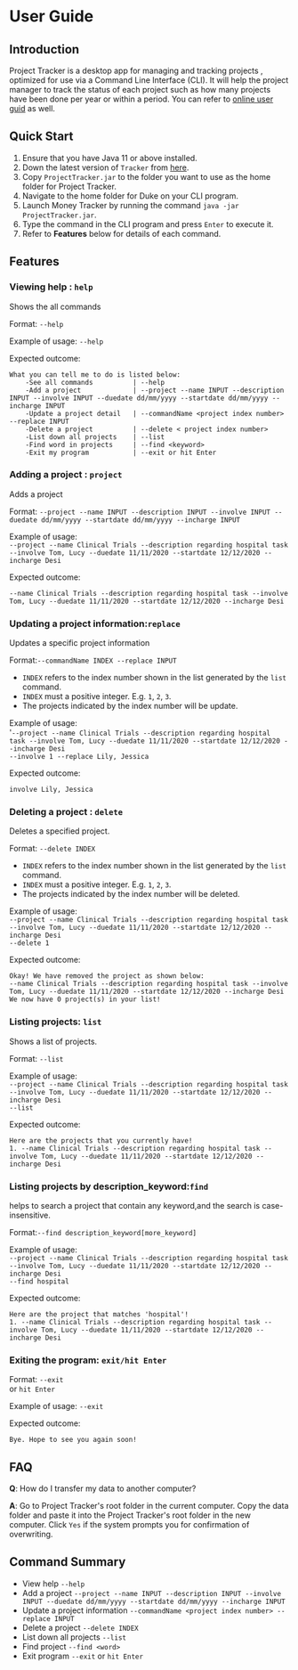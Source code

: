 # User Guide

## Introduction

Project Tracker is a desktop app for managing and tracking projects , optimized for use via a Command Line Interface (CLI). It will help the project manager to track the status of each project such as how many projects have been done per year or within a period.
You can refer to [online user guid](https://ay2021s1-tic4001-1.github.io/tp/UserGuide.html) as well.

## Quick Start

1. Ensure that you have Java 11 or above installed.
1. Down the latest version of `Tracker` from [here](https://github.com/AY2021S1-TIC4001-1/tp).
1. Copy `ProjectTracker.jar` to the folder you want to use as the home folder for Project Tracker.
1. Navigate to the home folder for Duke on your CLI program.
1. Launch Money Tracker by running the command `java -jar ProjectTracker.jar`.
1. Type the command in the CLI program and press `Enter` to execute it.
1. Refer to **Features** below for details of each command.

## Features 

### Viewing help : `help`
Shows the all commands 

Format: `--help`

Example of usage: `--help`

Expected outcome: 
```
What you can tell me to do is listed below:
    -See all commands          | --help
    -Add a project             | --project --name INPUT --description INPUT --involve INPUT --duedate dd/mm/yyyy --startdate dd/mm/yyyy --incharge INPUT
    -Update a project detail   | --commandName <project index number> --replace INPUT
    -Delete a project          | --delete < project index number>
    -List down all projects    | --list
    -Find word in projects     | --find <keyword>
    -Exit my program           | --exit or hit Enter
```
### Adding a project : `project`
Adds a project

Format:
`--project --name INPUT --description INPUT --involve INPUT --duedate dd/mm/yyyy --startdate dd/mm/yyyy --incharge INPUT`

Example of usage:
<br/> `--project --name Clinical Trials --description regarding hospital task --involve Tom, Lucy --duedate 11/11/2020 --startdate 12/12/2020 --incharge Desi`

Expected outcome:
```
--name Clinical Trials --description regarding hospital task --involve Tom, Lucy --duedate 11/11/2020 --startdate 12/12/2020 --incharge Desi
```
### Updating a project information:`replace`
Updates a specific project information

Format:`--commandName INDEX --replace INPUT`
- `INDEX` refers to the index number shown in the list generated by the `list` command.
- `INDEX` must a positive integer. E.g. `1`, `2`, `3`.
- The projects indicated by the index number will be update.

Example of usage:
<br/>'`--project --name Clinical Trials --description regarding hospital task --involve Tom, Lucy --duedate 11/11/2020 --startdate 12/12/2020 --incharge Desi`
<br/> `--involve 1 --replace Lily, Jessica `

Expected outcome:
```
involve Lily, Jessica
```
### Deleting a project : `delete`
Deletes a specified project.

Format: `--delete INDEX`
- `INDEX` refers to the index number shown in the list generated by the `list` command.
- `INDEX` must a positive integer. E.g. `1`, `2`, `3`.
- The projects indicated by the index number will be deleted.

Example of usage: 
<br/>`--project --name Clinical Trials --description regarding hospital task --involve Tom, Lucy --duedate 11/11/2020 --startdate 12/12/2020 --incharge Desi`
<br/>`--delete 1`

Expected outcome:
```
Okay! We have removed the project as shown below:
--name Clinical Trials --description regarding hospital task --involve Tom, Lucy --duedate 11/11/2020 --startdate 12/12/2020 --incharge Desi
We now have 0 project(s) in your list!
```

### Listing projects: `list`
Shows a list of projects.

Format: `--list`

Example of usage: 
<br/> `--project --name Clinical Trials --description regarding hospital task --involve Tom, Lucy --duedate 11/11/2020 --startdate 12/12/2020 --incharge Desi`
<br/> `--list`

Expected outcome:
```
Here are the projects that you currently have!
1. --name Clinical Trials --description regarding hospital task --involve Tom, Lucy --duedate 11/11/2020 --startdate 12/12/2020 --incharge Desi
```
### Listing projects by description_keyword:`find` 
helps to search a project that contain any keyword,and the search is case-insensitive.

Format:`--find description_keyword[more_keyword]`

Example of usage: 
<br/> `--project --name Clinical Trials --description regarding hospital task --involve Tom, Lucy --duedate 11/11/2020 --startdate 12/12/2020 --incharge Desi`
<br/> `--find hospital`

Expected outcome:
```
Here are the project that matches 'hospital'!
1. --name Clinical Trials --description regarding hospital task --involve Tom, Lucy --duedate 11/11/2020 --startdate 12/12/2020 --incharge Desi
```
### Exiting the program: `exit/hit Enter`

Format: `--exit`<br>
or `hit Enter`<br>

Example of usage: `--exit`

Expected outcome:
```
Bye. Hope to see you again soon!
```

## FAQ

**Q**: How do I transfer my data to another computer? 

**A**: Go to Project Tracker's root folder in the current computer.
       Copy the data folder and paste it into the Project Tracker's root folder in the new computer.
       Click `Yes` if the system prompts you for confirmation of overwriting.

## Command Summary

* View help `--help`
* Add a project `--project --name INPUT --description INPUT --involve INPUT --duedate dd/mm/yyyy --startdate dd/mm/yyyy --incharge INPUT`
* Update a project information `--commandName <project index number> --replace INPUT`
* Delete a project  `--delete INDEX`
* List down all projects `--list`
* Find project `--find <word>`
* Exit program `--exit` or `hit Enter`
